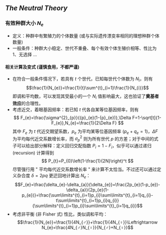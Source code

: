 ## *The Neutral Theory*
### 有效种群大小 $N_{e}$
* 定义：种群中有繁殖力的个体数量 (或与实际遗传漂变率相同的理想种群个体数量)
* 一般条件：种群大小稳定、世代不重叠、每个有效个体生殖价相等、性比为 1、无选择 …
#### 相关计算及变式 (谨慎食用，不都严谨)
* 在符合一般条件情况下，若具有 $t$ 个世代，已知每世代个体数为 $N_{i}$，则有 $$\frac{1}{N_{e}}=\frac{1}{t}\sum^{t}_{i=1}\frac{1}{N_{i}}$$ 即调和平均数，可以发现其受最小的一个 $N_{i}$ 值影响最大，这也验证了**奠基者效应**的合理性。
* 考虑近交，着眼基因频率：若已知 $t$ 代各自某等位基因频率，则有 $$
F_{e}=\frac{\sigma^{2}_{p}}{{p}_{e}(1-{p}_{e})},\Delta F=1-\sqrt[t]{1-F_{e}},N_{e}=\frac{1}{2\Delta F} $$ 其中 $F_{e}$ 为 $t$ 代近交期望系数，$p_{e}$ 为平均某等位基因频率 ($p_{e}+q_{e}=1$)，$\Delta F$ 为平均每代近交系数增长率，而 $\sigma^{2}_{p}$ 则为所有世代 $p$ 的方差；对于中间的式子可以给出部分解释：定义回归交配指数 $P_{i}=1-F_{i}$，似乎可以通过递归 (recursion) 计算得到 $$ P_{t}=P_{0}\left(1-\frac{1}{2N}\right)^t $$ 尽管强行用 " 平均每代近交系数增长率 " 来计算不太恰当。不过还可以通过定义杂合度 $\delta=2pq$ 更迂回地计算出 $N_{e}$：$$F_{e}=\frac{\delta_{e}-\delta_{a}}{\delta_{e}}=\frac{2p_{e}(1-p_{e})-\delta_{a}}{2p_{e}(1-p_{e})}=\frac{\sum\limits^{t}_{i=1}p_{i}\sum\limits^{t}_{i=1}q_{i}-t\sum\limits^{t}_{i=1}p_{i}q_{i}}{\sum\limits^{t}_{i=1}p_{i}\sum\limits^{t}_{i=1}q_{i}}$$
* 考虑非平衡 (非 Fisher 式) 性比，类似调和平均：$$\frac{1}{N_{e}}=\frac{1}{4N_{♂}}+\frac{1}{4N_{♀}}\Leftrightarrow N_{e}=\frac{4N_{♂}N_{♀}}{N_{♂}+N_{♀}}$$




